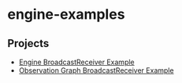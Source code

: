 # engine-examples

## Projects

- [Engine BroadcastReceiver Example](./broadcast-receiver-example)
- [Observation Graph BroadcastReceiver Example](./og-broadcast-receiver-example)
